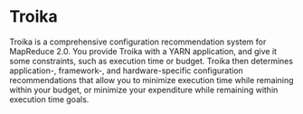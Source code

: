 Troika
======

Troika is a comprehensive configuration recommendation system for MapReduce 2.0. You provide Troika with a YARN application, and give it some constraints, such as execution time or budget. Troika then determines application-, framework-, and hardware-specific configuration recommendations that allow you to minimize execution time while remaining within your budget, or minimize your expenditure while remaining within execution time goals.

